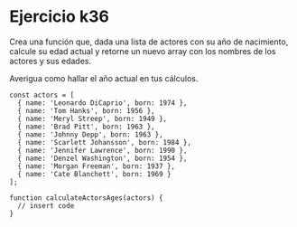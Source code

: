 # Ejercicio k36

Crea una función que, dada una lista de actores con su año de nacimiento, calcule su edad actual y retorne un nuevo array con los nombres de los actores y sus edades.

Averigua como hallar el año actual en tus cálculos.

```
const actors = [
  { name: 'Leonardo DiCaprio', born: 1974 },
  { name: 'Tom Hanks', born: 1956 },
  { name: 'Meryl Streep', born: 1949 },
  { name: 'Brad Pitt', born: 1963 },
  { name: 'Johnny Depp', born: 1963 },
  { name: 'Scarlett Johansson', born: 1984 },
  { name: 'Jennifer Lawrence', born: 1990 },
  { name: 'Denzel Washington', born: 1954 },
  { name: 'Morgan Freeman', born: 1937 },
  { name: 'Cate Blanchett', born: 1969 }
];

function calculateActorsAges(actors) {
  // insert code
}
```